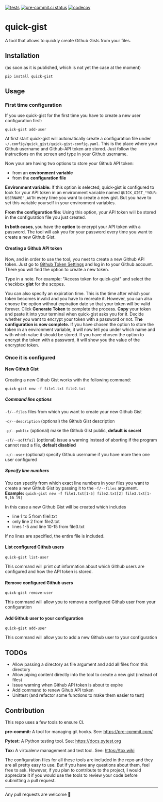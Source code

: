 [![tests](https://github.com/dominikwalk/quick-gist/actions/workflows/tests.yaml/badge.svg)](https://github.com/dominikwalk/quick-gist/actions/workflows/tests.yaml)
[![pre-commit.ci status](https://results.pre-commit.ci/badge/github/dominikwalk/quick_gist/master.svg)](https://results.pre-commit.ci/latest/github/dominikwalk/quick_gist/master)
[![codecov](https://codecov.io/github/dominikwalk/quick-gist/branch/master/graph/badge.svg?token=ZXWA8HO7I4)](https://codecov.io/github/dominikwalk/quick-gist)
# quick-gist
A tool that allows to quickly create Github Gists from your files.


## Installation
(as soon as it is published, which is not yet the case at the moment)
```console
pip install quick-gist
```
## Usage
### First time configuration
If you use quick-gist for the first time you have to create a new user configuration first:
```console
quick-gist add-user
```
At first start quick-gist will automatically create a configuration file under ``~/.config/quick_gist/quick-gist-config.yaml``.  This is the place where your Github username and Github-API token are stored. Just follow the instructions on the screen and type in your Github username.

Now your are having two options to store your Github API token:

- from an **environment variable**
- from the **configuration file**

**Environment variable:** If this option is selected, quick-gist is configured to look for your API token in an environment variable named ``QUICK_GIST_"YOUR-USERNAME"_AUTH`` every time you want to create a new gist. But you have to set this variable yourself in your environment variables.

**From the configuration file:** Using this option, your API token will be stored in the configuration file you just created.

**In both cases**, you have the **option** to encrypt your API token with a password. The tool will ask you for your password every time you want to create a new Github Gist.
#### Creating a Github API token
Now, and in order to use the tool, you neet to create a new Github API token. Just go to [Github Token Settings](https://github.com/settings/tokens) and log in to your Github account. There you will find the option to create a new token.

Type in a note. For example: "Access token for quick-gist" and select the checkbox **gist** for the scopes.

You can also specify an expiration time. This is the time after which your token becomes invalid and you have to recreate it. However, you can also choose the option without expiration date so that your token will be valid forever.
Click **Generate Token** to complete the process.
**Copy** your token and paste it into your terminal when quick-gist asks you for it.
Decide whether you want to encrypt your token with a password or not.
**The configuration is now complete.** If you have chosen the option to store the token in an environment variable, it will now tell you under which name and with which value it should be stored. If you have chosen the option to encrypt the token with a password, it will show you the value of the encrypted token.

### Once it is configured
#### New Github Gist
Creating a new Github Gist works with the following command:
```console
quick-gist new -f file1.txt file2.txt
```
##### Command line options
``-f/--files`` files from which you want to create your new Github Gist

``-d/--description`` (optional)  the Github Gist description

``-p/--public`` (optional)  make the Github Gist public, **default is secret**

``-sf/--softfail`` (optional) issue a warning instead of aborting if the program cannot read a file, **default disabled**

``-u/--user`` (optional) specify Github username if you have more then one user configured


##### Specify line numbers
You can specify from which exact line numbers in your files you want to create a new Github Gist by passing it to the ``-f/--files`` argument.
**Example:** ``quick-gist new -f file1.txt[1-5] file2.txt[2] file3.txt[1-5,10-15]``

In this case a new Github Gist will be created which includes
- line 1 to 5 from file1.txt
- only line 2 from file2.txt
- lines 1-5 and line 10-15 from file3.txt

If no lines are specified, the entire file is included.

#### List configured Github users
```console
quick-gist list-user
```
This command will print out information about which Github users are configured and how the API token is stored.

#### Remove configured Github users
```console
quick-gist remove-user
```
This command will allow you to remove a configured Github user from your configuration

#### Add Github user to your configuration
```console
quick-gist add-user
```
This command will allow you to add a new Github user to your configuration

## TODOs
- Allow passing a directory as file argument and add all files from this directory
- Allow piping content directly into the tool to create a new gist (instead of files)
- Issue warning when Github API token is about to expire
- Add command to renew Gihub API token
- Unittest (and refactor some functions to make them easier to test)

## Contribution
This repo uses a few tools to ensure CI.

**pre-commit:** A tool for managing git hooks. See: https://pre-commit.com/

**Pytest:** A Python testing tool. See: https://docs.pytest.org

**Tox:** A virtualenv management and test tool. See: https://tox.wiki

The configuration files for all these tools are included in the repo and they are all pretty easy to use. But if you have any questions about them, feel free to ask. However, if you plan to contribute to the project, I would appreciate it if you would use the tools to review your code before submitting a pull request.

---
Any pull requests are welcome 🍰
